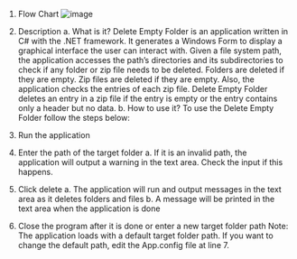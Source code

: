 1. Flow Chart
![image](https://github.com/user-attachments/assets/ae65be52-eb41-4e81-b1a2-e7e359267142)

2.	Description
a.	 What is it?
Delete Empty Folder is an application written in C# with the .NET framework. It generates a Windows Form to display a graphical interface the user can interact with. Given a file system path, the application accesses the path’s directories and its subdirectories to check if any folder or zip file needs to be deleted. Folders are deleted if they are empty. Zip files are deleted if they are empty. Also, the application checks the entries of each zip file. Delete Empty Folder deletes an entry in a zip file if the entry is empty or the entry contains only a header but no data.
b.	How to use it?
To use the Delete Empty Folder follow the steps below:
1.	Run the application
2.	Enter the path of the target folder
a.	If it is an invalid path, the application will output a warning in the text area. Check the input if this happens.
3.	Click delete
a.	The application will run and output messages in the text area as it deletes folders and files
b.	A message will be printed in the text area when the application is done
4.	Close the program after it is done or enter a new target folder path
Note: The application loads with a default target folder path. If you want to change the default path, edit the App.config file at line 7.

